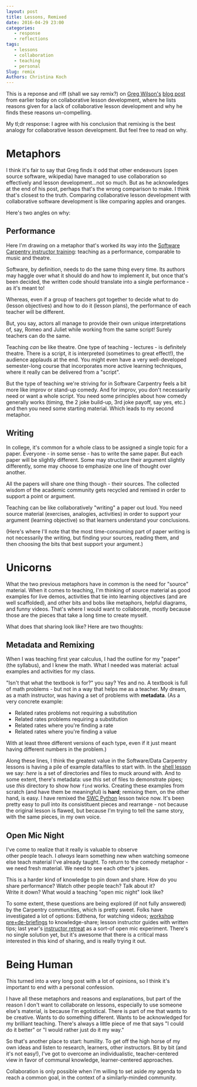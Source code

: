 ```yaml
---
layout: post
title: Lessons, Remixed
date: 2016-04-29 23:00
categories: 
   - response
   - reflections
tags: 
   - lessons
   - collaboration
   - teaching
   - personal
Slug: remix
Authors: Christina Koch
---
```


This is a reponse and riff (shall we say remix?) on [Greg Wilson's](https://twitter.com/gvwilson)
[blog post](http://third-bit.com/2016/04/29/why-teachers-dont-collaborate.html) from earlier today on collaborative lesson development, where he 
lists reasons given for a lack of collaborative lesson development and 
why he finds these reasons un-compelling.  

My tl;dr response: I agree with his conclusion that remixing 
is the best analogy for collaborative 
lesson development.  But feel free to read on why.  

# Metaphors

I think it's fair to say that Greg finds it odd that 
other endeavours (open 
source software, wikipedia) have managed to use collaboration so effectively and 
lesson development...not so much.  But as he acknowledges 
at the end of his post, perhaps that's the wrong comparison 
to make.  I think that's closest to the truth.  Comparing 
collaborative lesson development 
with collaborative software development is like comparing apples and oranges.  

Here's two angles on why: 

## Performance

Here I'm drawing on a metaphor that's worked its way into the 
[Software Carpentry instructor training](http://swcarpentry.github.io/instructor-training/): teaching as 
a performance, comparable to music and theatre.  

Software, by definition, needs to do the same thing every time.  Its 
authors may haggle over what it should do and how to implement it, but 
once that's been decided, the written code should translate into a single 
performance - as it's meant to!  

Whereas, even if a group of teachers got together to decide what to 
do (lesson objectives) and how to do it (lesson plans), the performance 
of each teacher will be different.  

But, you say, actors all 
manage to provide their own unique interpretations of, say, Romeo and Juliet 
while working from the same script!  Surely teachers can do the same.  

Teaching *can* be like theatre.  One type of teaching - lectures - 
is definitely theatre.  There is a script, it is interpreted (sometimes to great 
effect!), the audience applauds at the end.  You might even have a very 
well-developed semester-long course that incorporates more active learning 
techniques, where it really can be delivered from a "script".  

But the 
type of teaching we're striving for in Software Carpentry feels 
a bit more like improv or stand-up comedy.  And for 
improv, you don't necessarily need or want a whole script.  You 
need some principles about how comedy generally works (timing, the 
2 joke build-up, 3rd joke payoff, say yes, etc.) and then you need 
some starting material.  Which leads to my second metaphor.  

## Writing

In college, it's common for a whole class to be assigned a single 
topic for a paper.  Everyone - in some sense - has to write the same 
paper.  But each paper will be slightly different.  Some may structure 
their argument slightly differently, some may choose to emphasize one 
line of thought over another.  

All the papers will share one thing though - their sources.  The collected 
wisdom of the academic community gets recycled and remixed in order to 
support a point or argument.  

Teaching can be like collaboratively "writing" a paper out loud.  You need 
source material (exercises, analogies, activities) in order to support 
your argument (learning objective) so that learners understand your conclusions.  

(Here's where I'll note that the most time-consuming part of paper writing 
is not necessarily the writing, 
but finding your sources, reading them, and then choosing the bits that 
best support your argument.)

# Unicorns

What the two previous metaphors have in common is the need for 
"source" material.  When it comes to teaching, I'm thinking 
of source material as good examples for live demos, 
activities that tie into learning objectives (and are well scaffolded), 
and other bits and bobs like metaphors, helpful diagrams, and funny 
videos.  That's where I would want to collaborate, mostly 
because those are the pieces that take a long time to create myself.  

What does that sharing look like?  Here are two thoughts: 

## Metadata and Remixing

When I was teaching first year calculus, I had the outline for my "paper"
(the syllabus), and I knew the math.  What I needed was material: 
actual examples and activities for my class.  

"Isn't that what the textbook is for?" you say?  Yes and no.  A textbook is 
full of math problems - but not in a way that helps me as a teacher.  My dream, 
as a math instructor, was having a set of problems with **metadata**.  (As a very 
concrete example: 

* Related rates problems not requiring a substitution
* Related rates problems requiring a substitution
* Related rates where you're finding a rate
* Related rates where you're finding a value 

With at least three different versions of each type, 
even if it just meant having different numbers in the problem.)  

Along these lines, I think the greatest value in 
the Software/Data Carpentry lessons is having 
a pile of example data/files to start with.  In the [shell lesson](http://swcarpentry.github.io/shell-novice) 
we say: *here* 
is a set of directories and files to muck around with.  And to some extent, there's
metadata: use *this* set of files to demonstrate pipes; use *this* directory to 
show how `find` works.  Creating these examples from scratch (and have 
them be meaningful) is **hard**; remixing them, on the other hand, is easy.  I 
have remixed the [SWC Python](http://swcarpentry.github.io/python-novice-inflammation) lesson twice now.  It's been pretty easy to pull into its 
consistituent pieces and rearrange - not because the original lesson is flawed, 
but because I'm trying to tell the same story, with the same 
pieces, in my own voice.  

## Open Mic Night

I've come to realize that it really is valuable to observe  
other people teach.  I *always* learn something new when watching 
someone else teach material I've already taught.  To return to the comedy 
metaphor - we need fresh material.  We need to see each other's jokes.  

This is a harder kind of knowledge to pin down and share.  How do 
you share performance?  Watch other people teach?  Talk about it?  
Write it down?  What would a teaching "open mic night" look like?  

To some extent, these questions are being explored (if not fully answered) 
by the Carpentry communities, which is pretty sweet.  Folks have 
investigated a lot of options: Edthena, for 
watching videos; [workshop pre+de-briefings](http://pad.software-carpentry.org/instructor-discussion) to knowledge-share; lesson 
instructor guides with written tips; last year's [instructor
retreat](http://swcarpentry.github.io/instructor-retreat-2015/) as a sort-of open mic experiment.  There's no single solution yet, but it's awesome that 
there is a critical mass interested in this kind of sharing, and is 
really trying it out.  

# Being Human

This turned into a very long post with a lot of opinions, so I think 
it's important to end with a personal confession.  

I have all these metaphors and reasons and explanations, but 
part of the reason I don't want to collaborate on lessons, especially 
to use someone else's material, is because 
I'm egotistical.  There is part of me that wants to be creative.  Wants 
to do something 
different.  Wants to be acknowledged for my brilliant teaching.  There's 
always a little piece of me that says "I could do it better" or "I would rather 
just do it my way."    

So that's another place to start: humility.  To get off the high horse 
of my own ideas and listen to research, learners, other instructors.  Bit 
by bit (and it's not easy!), I've got to overcome an individualistic, 
teacher-centered view in 
favor of communal knowledge, learner-centered approaches.  

Collaboration is only possible when I'm willing to set aside *my* agenda to reach 
a common goal, in the context of a similarly-minded community.  